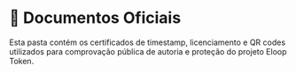 # 📄 Documentos Oficiais

Esta pasta contém os certificados de timestamp, licenciamento e QR codes utilizados para comprovação pública de autoria e proteção do projeto Eloop Token.
